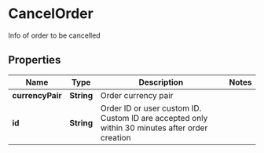
# CancelOrder

Info of order to be cancelled

## Properties

Name | Type | Description | Notes
------------ | ------------- | ------------- | -------------
**currencyPair** | **String** | Order currency pair | 
**id** | **String** | Order ID or user custom ID. Custom ID are accepted only within 30 minutes after order creation | 


